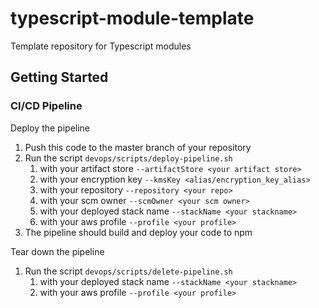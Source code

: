 # typescript-module-template

Template repository for Typescript modules

## Getting Started

### CI/CD Pipeline

Deploy the pipeline

1. Push this code to the master branch of your repository
1. Run the script `devops/scripts/deploy-pipeline.sh`
   1. with your artifact store `--artifactStore <your artifact store>`
   1. with your encryption key `--kmsKey <alias/encryption_key_alias>`
   1. with your repository `--repository <your repo>`
   1. with your scm owner `--scmOwner <your scm owner>`
   1. with your deployed stack name `--stackName <your stackname>`
   1. with your aws profile `--profile <your profile>`
1. The pipeline should build and deploy your code to npm

Tear down the pipeline

1. Run the script `devops/scripts/delete-pipeline.sh`
   1. with your deployed stack name `--stackName <your stackname>`
   1. with your aws profile `--profile <your profile>`
